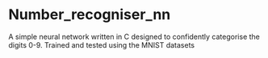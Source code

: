 # Number_recogniser_nn
A simple neural network written in C designed to confidently categorise the digits 0-9. Trained and tested using the MNIST datasets
